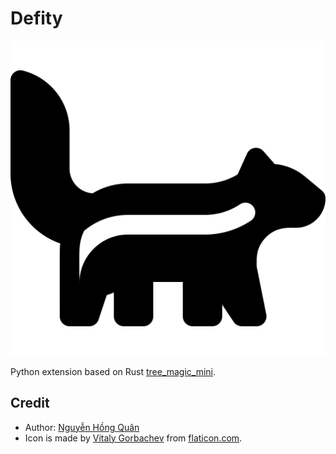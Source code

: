# Defity


![logo](skunk.svg)


Python extension based on Rust [tree_magic_mini](https://crates.io/crates/tree_magic_mini).


## Credit

- Author: [Nguyễn Hồng Quân](https://quan.hoabinh.vn)
- Icon is made by [Vitaly Gorbachev](https://www.flaticon.com/authors/vitaly-gorbachev) from [flaticon.com](https://www.flaticon.com/free-icon/skunk_2301541).

